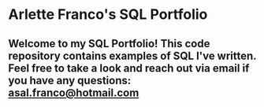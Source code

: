 # Arlette Franco's SQL Portfolio

## Welcome to my SQL Portfolio! This code repository contains examples of SQL I've written. Feel free to take a look and reach out via email if you have any questions: asal.franco@hotmail.com
